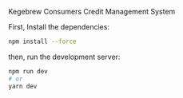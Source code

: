 Kegebrew Consumers Credit Management System

First, Install the dependencies:

```bash
npm install --force
```

then, run the development server:

```bash
npm run dev
# or
yarn dev
```
